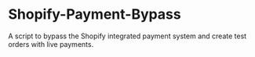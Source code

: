 # Shopify-Payment-Bypass
A script to bypass the Shopify integrated payment system and create test orders with live payments.
